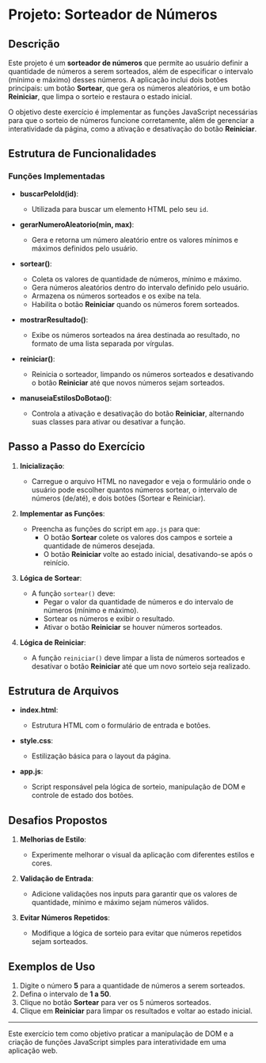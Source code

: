 # Projeto: Sorteador de Números

## Descrição

Este projeto é um **sorteador de números** que permite ao usuário definir a quantidade de números a serem sorteados, além de especificar o intervalo (mínimo e máximo) desses números. A aplicação inclui dois botões principais: um botão **Sortear**, que gera os números aleatórios, e um botão **Reiniciar**, que limpa o sorteio e restaura o estado inicial.

O objetivo deste exercício é implementar as funções JavaScript necessárias para que o sorteio de números funcione corretamente, além de gerenciar a interatividade da página, como a ativação e desativação do botão **Reiniciar**.

## Estrutura de Funcionalidades

### Funções Implementadas

- **buscarPeloId(id)**:
  - Utilizada para buscar um elemento HTML pelo seu `id`.
  
- **gerarNumeroAleatorio(min, max)**:
  - Gera e retorna um número aleatório entre os valores mínimos e máximos definidos pelo usuário.

- **sortear()**:
  - Coleta os valores de quantidade de números, mínimo e máximo.
  - Gera números aleatórios dentro do intervalo definido pelo usuário.
  - Armazena os números sorteados e os exibe na tela.
  - Habilita o botão **Reiniciar** quando os números forem sorteados.

- **mostrarResultado()**:
  - Exibe os números sorteados na área destinada ao resultado, no formato de uma lista separada por vírgulas.

- **reiniciar()**:
  - Reinicia o sorteador, limpando os números sorteados e desativando o botão **Reiniciar** até que novos números sejam sorteados.

- **manuseiaEstilosDoBotao()**:
  - Controla a ativação e desativação do botão **Reiniciar**, alternando suas classes para ativar ou desativar a função.

## Passo a Passo do Exercício

1. **Inicialização**:
   - Carregue o arquivo HTML no navegador e veja o formulário onde o usuário pode escolher quantos números sortear, o intervalo de números (de/até), e dois botões (Sortear e Reiniciar).

2. **Implementar as Funções**:
   - Preencha as funções do script em `app.js` para que:
     - O botão **Sortear** colete os valores dos campos e sorteie a quantidade de números desejada.
     - O botão **Reiniciar** volte ao estado inicial, desativando-se após o reinício.

3. **Lógica de Sortear**:
   - A função `sortear()` deve:
     - Pegar o valor da quantidade de números e do intervalo de números (mínimo e máximo).
     - Sortear os números e exibir o resultado.
     - Ativar o botão **Reiniciar** se houver números sorteados.

4. **Lógica de Reiniciar**:
   - A função `reiniciar()` deve limpar a lista de números sorteados e desativar o botão **Reiniciar** até que um novo sorteio seja realizado.

## Estrutura de Arquivos

- **index.html**:
  - Estrutura HTML com o formulário de entrada e botões.
  
- **style.css**:
  - Estilização básica para o layout da página.
  
- **app.js**:
  - Script responsável pela lógica de sorteio, manipulação de DOM e controle de estado dos botões.

## Desafios Propostos

1. **Melhorias de Estilo**:
   - Experimente melhorar o visual da aplicação com diferentes estilos e cores.

2. **Validação de Entrada**:
   - Adicione validações nos inputs para garantir que os valores de quantidade, mínimo e máximo sejam números válidos.

3. **Evitar Números Repetidos**:
   - Modifique a lógica de sorteio para evitar que números repetidos sejam sorteados.

## Exemplos de Uso

1. Digite o número **5** para a quantidade de números a serem sorteados.
2. Defina o intervalo de **1 a 50**.
3. Clique no botão **Sortear** para ver os 5 números sorteados.
4. Clique em **Reiniciar** para limpar os resultados e voltar ao estado inicial.

---

Este exercício tem como objetivo praticar a manipulação de DOM e a criação de funções JavaScript simples para interatividade em uma aplicação web.

